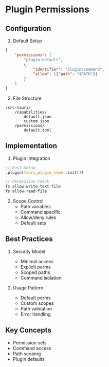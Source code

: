 # Plugin Permissions

## Configuration
1. Default Setup
```json
{
	"permissions": [
		"plugin:default",
		{
			"identifier": "plugin:command",
			"allow": [{"path": "$PATH"}]
		}
	]
}
```

2. File Structure
```
/src-tauri/
	/capabilities/
		default.json
		custom.json
	/permissions/
		default.toml
```

## Implementation
1. Plugin Integration
```rust
// Rust Setup
.plugin(tauri_plugin_name::init())

// Permission Check
fs:allow-write-text-file
fs:allow-read-file
```

2. Scope Control
	 - Path variables
	 - Command specific
	 - Allow/deny rules
	 - Default sets

## Best Practices
1. Security Model
	 - Minimal access
	 - Explicit perms
	 - Scoped paths
	 - Command isolation

2. Usage Pattern
	 - Default perms
	 - Custom scopes
	 - Path validation
	 - Error handling

## Key Concepts
- Permission sets
- Command access
- Path scoping
- Plugin defaults